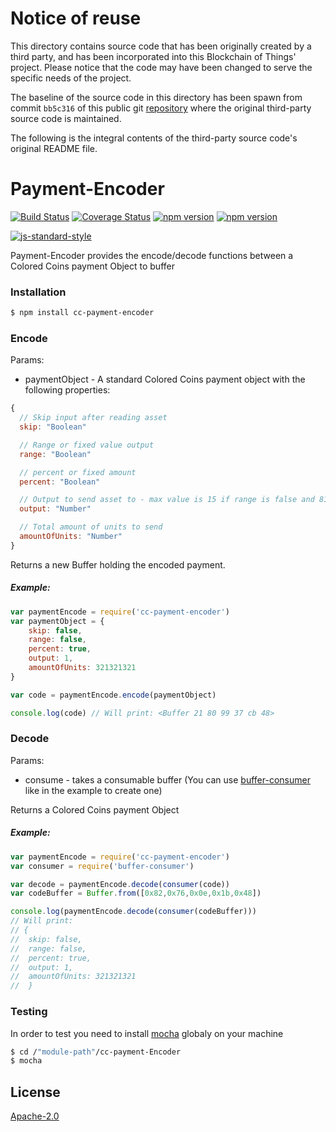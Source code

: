 # Notice of reuse

This directory contains source code that has been originally created by a third party, and has been incorporated into
this Blockchain of Things' project. Please notice that the code may have been changed to serve the specific needs of
the project.

The baseline of the source code in this directory has been spawn from commit `bb5c316` of this public git [repository](https://github.com/Colored-Coins/Payment-Encoder.git)
where the original third-party source code is maintained.

The following is the integral contents of the third-party source code's original README file.

# Payment-Encoder
[![Build Status](https://travis-ci.org/Colored-Coins/Payment-Encoder.svg?branch=master)](https://travis-ci.org/Colored-Coins/Payment-Encoder) [![Coverage Status](https://coveralls.io/repos/Colored-Coins/Payment-Encoder/badge.svg?branch=master)](https://coveralls.io/r/Colored-Coins/Payment-Encoder?branch=master) [![npm version](https://badge.fury.io/js/cc-payment-encoder.svg)](http://badge.fury.io/js/cc-payment-encoder)  [![npm version](http://slack.coloredcoins.org/badge.svg)](http://slack.coloredcoins.org)

[![js-standard-style](https://cdn.rawgit.com/feross/standard/master/badge.svg)](https://github.com/feross/standard)

Payment-Encoder provides the encode/decode functions between a Colored Coins payment Object to buffer

### Installation

```sh
$ npm install cc-payment-encoder
```


### Encode

Params:

- paymentObject - A standard Colored Coins payment object with the following properties:

```js
{
  // Skip input after reading asset
  skip: "Boolean"

  // Range or fixed value output
  range: "Boolean"

  // percent or fixed amount
  percent: "Boolean"

  // Output to send asset to - max value is 15 if range is false and 8191 if true
  output: "Number"

  // Total amount of units to send
  amountOfUnits: "Number"
}

```

Returns a new Buffer holding the encoded payment.

##### Example:

```js
var paymentEncode = require('cc-payment-encoder')
var paymentObject = {
    skip: false,
    range: false,
    percent: true,
    output: 1,
    amountOfUnits: 321321321
}

var code = paymentEncode.encode(paymentObject)

console.log(code) // Will print: <Buffer 21 80 99 37 cb 48>
```

### Decode

Params:

- consume - takes a consumable buffer (You can use [buffer-consumer] like in the example to create one)

Returns a Colored Coins payment Object

##### Example:

```js
var paymentEncode = require('cc-payment-encoder')
var consumer = require('buffer-consumer')

var decode = paymentEncode.decode(consumer(code))
var codeBuffer = Buffer.from([0x82,0x76,0x0e,0x1b,0x48])

console.log(paymentEncode.decode(consumer(codeBuffer)))
// Will print:
// {
//  skip: false,
//  range: false,
//  percent: true,
//  output: 1,
//  amountOfUnits: 321321321
//  }
```

### Testing

In order to test you need to install [mocha] globaly on your machine

```sh
$ cd /"module-path"/cc-payment-Encoder
$ mocha
```


License
----

[Apache-2.0](http://www.apache.org/licenses/LICENSE-2.0)


[mocha]:https://www.npmjs.com/package/mocha
[buffer-consumer]:https://www.npmjs.com/package/buffer-consumer